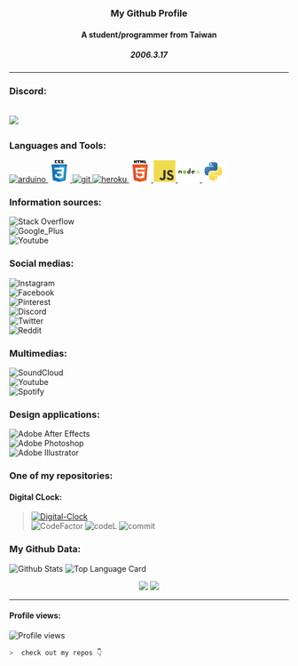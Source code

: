 ### <p align="center">My Github Profile</p>
#### <p align="center">A student/programmer from Taiwan</p>
##### <p align="center">2006.3.17</p>
---
### Discord:
<a href=https://discord.com/users/408826019760308224><p><img class="Discordimg" src="https://discord.c99.nl/widget/theme-3/408826019760308224.png"></p></a>
---
<h3 align="left">Languages and Tools:</h3>
<p align="left"> <a href="https://www.arduino.cc/" target="_blank" rel="noreferrer"> <img src="https://cdn.worldvectorlogo.com/logos/arduino-1.svg" alt="arduino" width="40" height="40"/> </a> <a href="https://www.w3schools.com/css/" target="_blank" rel="noreferrer"> <img src="https://raw.githubusercontent.com/devicons/devicon/master/icons/css3/css3-original-wordmark.svg" alt="css3" width="40" height="40"/> </a> <a href="https://git-scm.com/" target="_blank" rel="noreferrer"> <img src="https://www.vectorlogo.zone/logos/git-scm/git-scm-icon.svg" alt="git" width="40" height="40"/> </a> <a href="https://heroku.com" target="_blank" rel="noreferrer"> <img src="https://www.vectorlogo.zone/logos/heroku/heroku-icon.svg" alt="heroku" width="40" height="40"/> </a> <a href="https://www.w3.org/html/" target="_blank" rel="noreferrer"> <img src="https://raw.githubusercontent.com/devicons/devicon/master/icons/html5/html5-original-wordmark.svg" alt="html5" width="40" height="40"/> </a> <a href="https://developer.mozilla.org/en-US/docs/Web/JavaScript" target="_blank" rel="noreferrer"> <img src="https://raw.githubusercontent.com/devicons/devicon/master/icons/javascript/javascript-original.svg" alt="javascript" width="40" height="40"/> </a> <a href="https://nodejs.org" target="_blank" rel="noreferrer"> <img src="https://raw.githubusercontent.com/devicons/devicon/master/icons/nodejs/nodejs-original-wordmark.svg" alt="nodejs" width="40" height="40"/> </a> <a href="https://www.python.org" target="_blank" rel="noreferrer"> <img src="https://raw.githubusercontent.com/devicons/devicon/master/icons/python/python-original.svg" alt="python" width="40" height="40"/> </a> </p>

### Information sources:
![Stack Overflow](https://badges.aleen42.com/src/stackoverflow.svg)  
![Google_Plus](https://badges.aleen42.com/src/google_plus.svg)    
![Youtube](https://badges.aleen42.com/src/youtube.svg)  
### Social medias:
![Instagram](https://badges.aleen42.com/src/instagram.svg)    
![Facebook](https://badges.aleen42.com/src/facebook.svg)    
![Pinterest](https://badges.aleen42.com/src/pinterest.svg)    
![Discord](https://badges.aleen42.com/src/discord.svg)    
![Twitter](https://badges.aleen42.com/src/twitter.svg)    
![Reddit](https://badges.aleen42.com/src/reddit.svg)    
### Multimedias:
![SoundCloud](https://badges.aleen42.com/src/soundcloud.svg)    
![Youtube](https://badges.aleen42.com/src/youtube.svg)    
![Spotify](https://badges.aleen42.com/src/spotify.svg)    
### Design applications:
![Adobe After Effects](https://badges.aleen42.com/src/after_effects.svg)  
![Adobe Photoshop](https://badges.aleen42.com/src/photoshop.svg)    
![Adobe Illustrator](https://badges.aleen42.com/src/illustrator.svg)     
### One of my repositories:
#### Digital CLock:
> [![Digital-Clock](https://github-readme-stats.vercel.app/api/pin/?username=PuddingMilkTea&repo=Digital-Clock&show_icons=true&bg_color=23272A&title_color=FF73F1&text_color=FFC0CB&icon_color=9B84EE&count_private=true&border_color=fAA61A&border_radius=10)](https://github.com/PuddingMilkTea/Digital-Clock)  
> ![CodeFactor](https://img.shields.io/codefactor/grade/github/PuddingMilkTea/Digital-Clock/main?color=%23F44A6A&logo=codefactor&style=for-the-badge) ![codeL](https://img.shields.io/tokei/lines/github/PuddingMilkTea/Digital-Clock?style=for-the-badge) ![commit](https://img.shields.io/github/last-commit/PuddingMilkTea/Digital-Clock?color=%23181717&logo=GitHub&style=for-the-badge)
### My Github Data:
![Github Stats](https://github-readme-stats.vercel.app/api/?username=PuddingMilkTea&show_icons=true&bg_color=23272A&title_color=FF73F1&text_color=FFC0CB&icon_color=9B84EE&count_private=true&include_all_commits=true&border_color=9B84EE&border_radius=10)  ![Top Language Card](https://github-readme-stats.vercel.app/api/top-langs/?username=PuddingMilkTea&show_icons=true&bg_color=23272A&title_color=FFC0CB&text_color=FFC0CB&icon_color=9B84EE&count_private=true&include_all_commits=true&border_color=43B581&border_radius=10)

<p align="center">
<img src="https://github-readme-streak-stats.herokuapp.com/?user=PuddingMilkTea&theme=radical">
<img src="https://activity-graph.herokuapp.com/graph?username=PuddingMilkTea&bg_color=000000&color=4fff67&line=4fff67&point=ffffff&area=true&hide_border=true">
</p>




----

#### Profile views:
![Profile views](https://profile-counter.glitch.me/PuddingMilkTea/count.svg)


```zsh
>  check out my repos 👇
```

